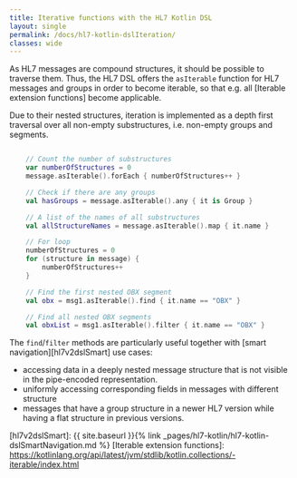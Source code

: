 ```yaml
---
title: Iterative functions with the HL7 Kotlin DSL
layout: single
permalink: /docs/hl7-kotlin-dslIteration/
classes: wide
---
```



As HL7 messages are compound structures, it should be possible to traverse them. Thus, the HL7 DSL offers the `asIterable` function
for HL7 messages and groups in order to become iterable, so that e.g. all [Iterable extension functions] become applicable.
 
Due to their nested structures, iteration is implemented as a depth first traversal over all non-empty substructures, i.e. non-empty groups and segments.


```kotlin

    // Count the number of substructures
    var numberOfStructures = 0
    message.asIterable().forEach { numberOfStructures++ }

    // Check if there are any groups
    val hasGroups = message.asIterable().any { it is Group }

    // A list of the names of all substructures
    val allStructureNames = message.asIterable().map { it.name }

    // For loop
    numberOfStructures = 0
    for (structure in message) {
        numberOfStructures++
    }

    // Find the first nested OBX segment
    val obx = msg1.asIterable().find { it.name == "OBX" }

    // Find all nested OBX segments
    val obxList = msg1.asIterable().filter { it.name == "OBX" }

```

The `find`/`filter` methods are particularly useful together with [smart navigation][hl7v2dslSmart] use cases:

* accessing data in a deeply nested message structure that is not visible in the pipe-encoded representation.
* uniformly accessing corresponding fields in messages with different structure
* messages that have a group structure in a newer HL7 version while having a flat structure in previous versions.


[hl7v2dslSmart]: {{ site.baseurl }}{% link _pages/hl7-kotlin/hl7-kotlin-dslSmartNavigation.md %}
[Iterable extension functions]: https://kotlinlang.org/api/latest/jvm/stdlib/kotlin.collections/-iterable/index.html